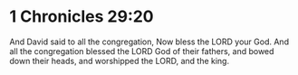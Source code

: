 # 1 Chronicles 29:20

And David said to all the congregation, Now bless the LORD your God. And all the congregation blessed the LORD God of their fathers, and bowed down their heads, and worshipped the LORD, and the king.